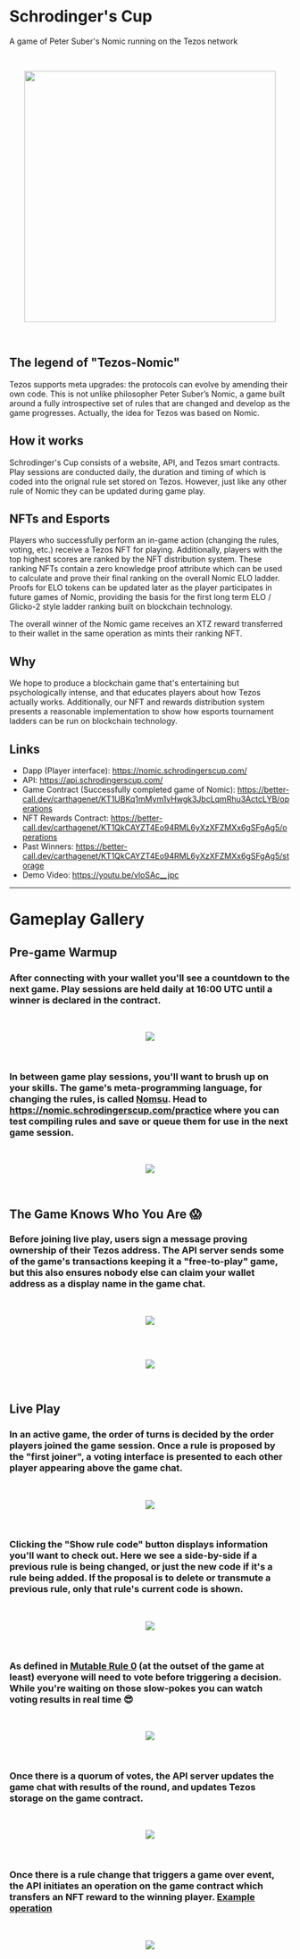 # Schrodinger's Cup
A game of Peter Suber's Nomic running on the Tezos network

<br/>
<p align="center">
  <img width="450px" height="auto" src="https://cdn.discordapp.com/attachments/709953915550171206/717048880000270431/schrodingers-cup.png">
</p>
<br/>

## The legend of "Tezos-Nomic"

Tezos supports meta upgrades: the protocols can evolve by amending their own code. This is not unlike philosopher Peter Suber’s Nomic, a game built around a fully introspective set of rules that are changed and develop as the game progresses. Actually, the idea for Tezos was based on Nomic.

## How it works

Schrodinger's Cup consists of a website, API, and Tezos smart contracts. Play sessions are conducted daily, the duration and timing of which is coded into the orignal rule set stored on Tezos. However, just like any other rule of Nomic they can be updated during game play. 

## NFTs and Esports

Players who successfully perform an in-game action (changing the rules, voting, etc.) receive a Tezos NFT for playing. Additionally, players with the top highest scores are ranked by the NFT distribution system. These ranking NFTs contain a zero knowledge proof attribute which can be used to calculate and prove their final ranking on the overall Nomic ELO ladder. Proofs for ELO tokens can be updated later as the player participates in future games of Nomic, providing the basis for the first long term ELO / Glicko-2 style ladder ranking built on blockchain technology.

The overall winner of the Nomic game receives an XTZ reward transferred to their wallet in the same operation as mints their ranking NFT.

## Why
We hope to produce a blockchain game that's entertaining but psychologically intense, and that educates players about how Tezos actually works. Additionally, our NFT and rewards distribution system presents a reasonable implementation to show how esports tournament ladders can be run on blockchain technology.

## Links
- Dapp (Player interface): https://nomic.schrodingerscup.com/
- API: https://api.schrodingerscup.com/
- Game Contract (Successfully completed game of Nomic): https://better-call.dev/carthagenet/KT1UBKq1mMym1vHwgk3JbcLqmRhu3ActcLYB/operations
- NFT Rewards Contract: https://better-call.dev/carthagenet/KT1QkCAYZT4Eo94RML6yXzXFZMXx6gSFgAg5/operations
- Past Winners: https://better-call.dev/carthagenet/KT1QkCAYZT4Eo94RML6yXzXFZMXx6gSFgAg5/storage
- Demo Video: https://youtu.be/vloSAc__jpc

---

# Gameplay Gallery

## Pre-game Warmup

### After connecting with your wallet you'll see a countdown to the next game. Play sessions are held daily at 16:00 UTC until a winner is declared in the contract.

<br/>
<p align="center">
  <img src="https://i.imgur.com/rfCZ3gh.png">
</p>
<br/>

### In between game play sessions, you'll want to brush up on your skills. The game's meta-programming language, for changing the rules, is called [Nomsu](https://nomsu.org/). Head to https://nomic.schrodingerscup.com/practice where you can test compiling rules and save or queue them for use in the next game session.

<br/>
<p align="center">
  <img src="https://i.imgur.com/hHpEHMu.png">
</p>
<br/>

## The Game Knows Who You Are 😱

### Before joining live play, users sign a message proving ownership of their Tezos address. The API server sends some of the game's transactions keeping it a "free-to-play" game, but this also ensures nobody else can claim your wallet address as a display name in the game chat.

<br/>
<p align="center">
  <img src="https://i.imgur.com/WBS6dE4.png">
</p>
<br/>

<br/>
<p align="center">
  <img src="https://i.imgur.com/Y65TKb3.png">
</p>
<br/>

## Live Play

### In an active game, the order of turns is decided by the order players joined the game session. Once a rule is proposed by the "first joiner", a voting interface is presented to each other player appearing above the game chat.

<br/>
<p align="center">
  <img src="https://i.imgur.com/yaSSkPe.png">
</p>
<br/>

### Clicking the "Show rule code" button displays information you'll want to check out. Here we see a side-by-side if a previous rule is being changed, or just the new code if it's a rule being added. If the proposal is to delete or transmute a previous rule, only that rule's current code is shown.

<br/>
<p align="center">
  <img src="https://i.imgur.com/XDGXCun.png">
</p>
<br/>

### As defined in [Mutable Rule 0](https://github.com/Chain-of-Insight/schrodingers-cup/blob/master/src/api/nomsu/rules/mutable/rule0.nom) (at the outset of the game at least) everyone will need to vote before triggering a decision. While you're waiting on those slow-pokes you can watch voting results in real time 😎

<br/>
<p align="center">
  <img src="https://i.imgur.com/C4R7t3e.png">
</p>
<br/>

### Once there is a quorum of votes, the API server updates the game chat with results of the round, and updates Tezos storage on the game contract. 

<br/>
<p align="center">
  <img src="https://i.imgur.com/00w5oXC.png">
</p>
<br/>

### Once there is a rule change that triggers a game over event, the API initiates an operation on the game contract which transfers an NFT reward to the winning player. [Example operation](https://better-call.dev/search?text=oocc7Sz4nyaCcn9ucz5NEru9dop7Ugsyc6LN4PEhghptfoFEhiH)

<br/>
<p align="center">
  <img src="https://i.imgur.com/XmNiZRA.png">
</p>
<br/>
